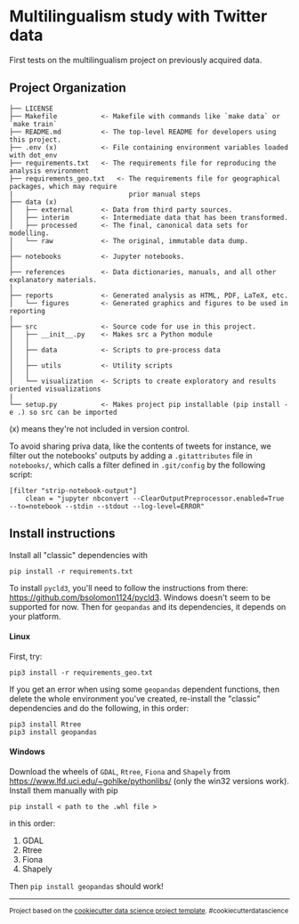# Multilingualism study with Twitter data

First tests on the multilingualism project on previously acquired data.

## Project Organization

    ├── LICENSE
    ├── Makefile           <- Makefile with commands like `make data` or `make train`
    ├── README.md          <- The top-level README for developers using this project.
    ├── .env (x)           <- File containing environment variables loaded with dot_env
    ├── requirements.txt   <- The requirements file for reproducing the analysis environment
    ├── requirements_geo.txt   <- The requirements file for geographical packages, which may require
    |                             prior manual steps
    ├── data (x)
    │   ├── external       <- Data from third party sources.
    │   ├── interim        <- Intermediate data that has been transformed.
    │   ├── processed      <- The final, canonical data sets for modelling.
    │   └── raw            <- The original, immutable data dump.
    │
    ├── notebooks          <- Jupyter notebooks.
    │
    ├── references         <- Data dictionaries, manuals, and all other explanatory materials.
    │
    ├── reports            <- Generated analysis as HTML, PDF, LaTeX, etc.
    │   └── figures        <- Generated graphics and figures to be used in reporting
    |
    ├── src                <- Source code for use in this project.
    │   ├── __init__.py    <- Makes src a Python module
    │   │
    │   ├── data           <- Scripts to pre-process data
    │   │
    │   ├── utils          <- Utility scripts
    │   │
    │   └── visualization  <- Scripts to create exploratory and results oriented visualizations
    |
    └── setup.py           <- Makes project pip installable (pip install -e .) so src can be imported

(x) means they're not included in version control.

To avoid sharing priva data, like the contents of tweets for instance, we filter out the notebooks' outputs by adding a `.gitattributes` file in `notebooks/`, which calls a filter defined in `.git/config` by the following script:

    [filter "strip-notebook-output"]
        clean = "jupyter nbconvert --ClearOutputPreprocessor.enabled=True --to=notebook --stdin --stdout --log-level=ERROR"



## Install instructions
Install all "classic" dependencies with

    pip install -r requirements.txt

To install `pycld3`, you'll need to follow the instructions from there: https://github.com/bsolomon1124/pycld3. Windows doesn't seem to be supported for now. Then for `geopandas` and its dependencies, it depends on your platform.

#### Linux
First, try:

    pip3 install -r requirements_geo.txt

If you get an error when using some `geopandas` dependent functions, then delete the whole environment you've created, re-install the "classic" dependencies and do the following, in this order:

    pip3 install Rtree
    pip3 install geopandas

####  Windows
Download the wheels of `GDAL`, `Rtree`, `Fiona` and `Shapely` from https://www.lfd.uci.edu/~gohlke/pythonlibs/ (only the win32 versions work). Install them manually with pip

    pip install < path to the .whl file >

in this order:
1. GDAL
2. Rtree
3. Fiona
4. Shapely

Then `pip install geopandas` should work!




--------

<p><small>Project based on the <a target="_blank" href="https://drivendata.github.io/cookiecutter-data-science/">cookiecutter data science project template</a>. #cookiecutterdatascience</small></p>
